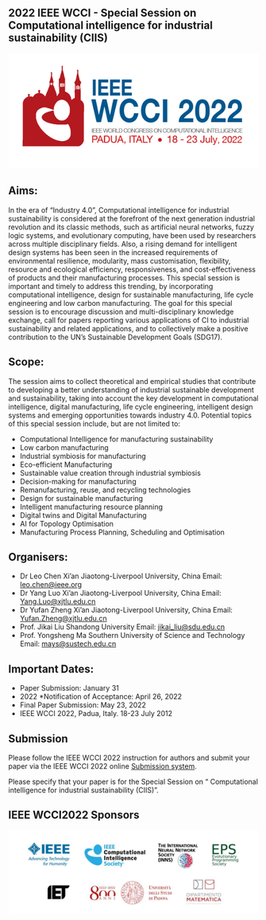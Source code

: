 ## 2022 IEEE WCCI - Special Session on Computational intelligence for industrial sustainability (CIIS)

<p align="center">
  <img src="https://github.com/youngluoyang/WCCI-CIIS-2022/blob/gh-pages/WCCI2022-padua-logo.png" />
</p>

## Aims:

In the era of “Industry 4.0”, Computational intelligence for industrial sustainability is considered at the forefront of the next generation industrial revolution and its classic methods, such as artificial neural networks, fuzzy logic systems, and evolutionary computing, have been used by researchers across multiple disciplinary fields. Also, a rising demand for intelligent design systems has been seen in the increased requirements of environmental resilience, modularity, mass customisation, flexibility, resource and ecological efficiency, responsiveness, and cost-effectiveness of products and their manufacturing processes. This special session is important and timely to address this trending, by incorporating computational intelligence, design for sustainable manufacturing, life cycle engineering and low carbon manufacturing. The goal for this special session is to encourage discussion and multi-disciplinary knowledge exchange, call for papers reporting various applications of CI to industrial sustainability and related applications, and to collectively make a positive contribution to the UN’s Sustainable Development Goals (SDG17).

## Scope:

The session aims to collect theoretical and empirical studies that contribute to developing a better understanding of industrial sustainable development and sustainability, taking into account the key development in computational intelligence, digital manufacturing, life cycle engineering, intelligent design systems and emerging opportunities towards industry 4.0. Potential topics of this special session include, but are not limited to:

- Computational Intelligence for manufacturing sustainability
- Low carbon manufacturing
- Industrial symbiosis for manufacturing
- Eco-efficient Manufacturing
- Sustainable value creation through industrial symbiosis
- Decision-making for manufacturing
- Remanufacturing, reuse, and recycling technologies
- Design for sustainable manufacturing
- Intelligent manufacturing resource planning
- Digital twins and Digital Manufacturing
- AI for Topology Optimisation
- Manufacturing Process Planning, Scheduling and Optimisation

## Organisers:

- Dr Leo Chen Xi’an Jiaotong-Liverpool University, China Email: leo.chen@ieee.org
- Dr Yang Luo Xi’an Jiaotong-Liverpool University, China Email: Yang.Luo@xjtlu.edu.cn
- Dr Yufan Zheng Xi’an Jiaotong-Liverpool University, China Email: Yufan.Zheng@xjtlu.edu.cn
- Prof. Jikai Liu Shandong University Email: jikai_liu@sdu.edu.cn
- Prof. Yongsheng Ma Southern University of Science and Technology Email: mays@sustech.edu.cn

## Important Dates:

- Paper Submission: January 31
- 2022 *Notification of Acceptance: April 26, 2022 
- Final Paper Submission: May 23, 2022 
- IEEE WCCI 2022, Padua, Italy. 18-23 July 2012

## Submission

Please follow the IEEE WCCI 2022 instruction for authors and submit your paper via the IEEE WCCI 2022 online [Submission system](https://wcci2022.org/submission/). 

Please specify that your paper is for the Special Session on “ Computational intelligence for industrial sustainability (CIIS)”.

## IEEE WCCI2022 Sponsors
<img src="https://github.com/youngluoyang/WCCI-CIIS-2022/blob/gh-pages/WCCI-blocco-sponsor2-1024x340%20(6).jpg" width="%50" height="%50" />
